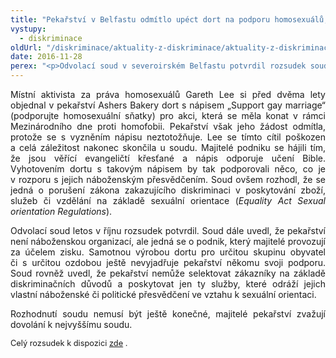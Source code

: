 ```yaml
---
title: "Pekařství v Belfastu odmítlo upéct dort na podporu homosexuálů, soud to označil za diskriminaci"
vystupy:
  - diskriminace
oldUrl: "/diskriminace/aktuality-z-diskriminace/aktuality-z-diskriminace-2016/pekarstvi-v-belfastu-odmitlo-upect-dort-na-podporu-homosexualu-soud-to-oznacil-za-diskrimina/"
date: 2016-11-28
perex: "<p>Odvolací soud v severoirském Belfastu potvrdil rozsudek soudu první instance v případu Lee vs. Ashers Baking Company Ltd. Pekařská firma se dopustila diskriminačního jednání, když odmítla zákazníkovi upéct dort s nápisem na podporu homosexuálních sňatků. Soud dospěl k závěru, že se firma dopustila diskriminace na základě sexuální orientace.</p>"
---
```


<!-- imported from the old website -->

<p class="MsoNormal" style="text-align:justify">Místní
aktivista za práva homosexuálů Gareth Lee si před dvěma lety objednal v
pekařství Ashers Bakery dort s nápisem „Support gay marriage“ (podporujte
homosexuální sňatky) pro akci, která se měla konat v rámci Mezinárodního
dne proti homofobii. Pekařství však jeho žádost odmítla, protože se
s vyzněním nápisu neztotožňuje. Lee se tímto cítil poškozen a celá
záležitost nakonec skončila u soudu. Majitelé podniku se hájili tím, že jsou
věřící evangeličtí křesťané a nápis odporuje učení Bible. Vyhotovením dortu
s takovým nápisem by tak podporovali něco, co je v rozporu
s jejich náboženským přesvědčením. Soud ovšem rozhodl, že se jedná o
porušení zákona zakazujícího diskriminaci v poskytování zboží, služeb či
vzdělání na základě sexuální orientace (<i>Equality
Act Sexual orientation Regulations</i>). </p><p class="MsoNormal" style="text-align:justify">Odvolací soud letos v říjnu
rozsudek potvrdil. Soud dále uvedl, že pekařství není náboženskou organizací,
ale jedná se o podnik, který majitelé provozují za účelem zisku. Samotnou
výrobou dortu pro určitou skupinu obyvatel či s určitou ozdobou ještě
nevyjadřuje pekařství někomu svoji podporu. Soud rovněž uvedl, že pekařství
nemůže selektovat zákazníky na základě diskriminačních důvodů a poskytovat jen
ty služby, které odráží jejich vlastní náboženské či politické přesvědčení ve
vztahu k sexuální orientaci.</p>

<p class="MsoNormal" style="text-align:justify">Rozhodnutí
soudu nemusí být ještě konečné, majitelé pekařství zvažují dovolání
k nejvyššímu soudu.</p>

<p class="MsoNormal" style="text-align:justify"><span style="font-size: 12.8px;">Celý
rozsudek k dispozici <a title="Otevření do nového okna" href="http://www.equalityni.org/Footer-Links/News/Delivering-Equality/Court-Rules-Cake-Case-was-Discrimination" target="_blank">zde</a> .</span></p>
